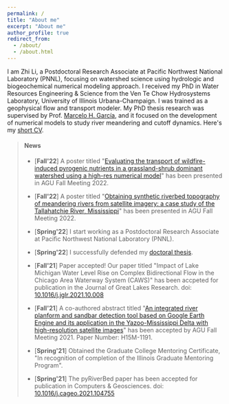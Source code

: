 ```yaml
---
permalink: /
title: "About me"
excerpt: "About me"
author_profile: true
redirect_from: 
  - /about/
  - /about.html
---
```


I am Zhi Li, a Postdoctoral Research Associate at Pacific Northwest National Laboratory (PNNL), focusing on watershed science using hydrologic and biogeochemical numerical modeling approach. I received my PhD in Water Resources Engineering & Science from the Ven Te Chow Hydrosystems Laboratory, University of Illinois Urbana-Champaign. I was trained as a geophysical flow and transport modeler. My PhD thesis research was supervised by Prof. [Marcelo H. García](https://cee.illinois.edu/directory/profile/mhgarcia), and it focused on the development of numerical models to study river meandering and cutoff dynamics. Here's my [short CV](https://zhilihydro.github.io/cv/).

> #### News
>  - [**Fall'22**] A poster titled "[Evaluating the transport of wildfire-induced pyrogenic nutrients in a grassland-shrub dominant watershed using a high-res numerical model](https://agu2022fallmeeting-agu.ipostersessions.com/default.aspx?s=C6-1A-8C-D3-AE-E7-AD-78-99-C5-14-DE-F6-DE-79-EA&guestview=true)" has been presented in AGU Fall Meeting 2022. 
>
>  - [**Fall'22**] A poster titled "[Obtaining synthetic riverbed topography of meandering rivers from satellite imagery: a case study of the Tallahatchie River, Mississippi](https://agu2022fallmeeting-agu.ipostersessions.com/default.aspx?s=DA-F3-5B-B2-84-CD-BD-37-6B-14-B0-CA-95-4E-E7-2A&guestview=true)" has been presented in AGU Fall Meeting 2022. 
>
>  - [**Spring'22**] I start working as a Postdoctoral Research Associate at Pacific Northwest National Laboratory (PNNL).
>
>  - [**Spring'22**] I successfully defended my [doctoral thesis](https://hdl.handle.net/2142/115668).
>
>  - [**Fall'21**] Paper accepted! Our paper titled "Impact of Lake Michigan Water Level Rise on Complex Bidirectional Flow in the Chicago Area Waterway System (CAWS)" has been accpeted for publication in the Journal of Great Lakes Research. doi: [10.1016/j.jglr.2021.10.008](https://doi.org/10.1016/j.jglr.2021.10.008)
>
>  - [**Fall'21**] A co-authored abstract titled "[An integrated river planform and sandbar detection tool based on Google Earth Engine and its application in the Yazoo-Mississippi Delta with high-resolution satellite images](https://agu.confex.com/agu/fm21/meetingapp.cgi/Paper/925956)" has been accepted by AGU Fall Meeting 2021. Paper Number: H15M-1191.
>
>  - [**Spring'21**] Obtained the Graduate College Mentoring Certificate, "In recognition of completion of the Illinois Graduate Mentoring Program".
>
>  - [**Spring'21**] The pyRiverBed paper has been accepted for publication in Computers & Geosciences. doi: [10.1016/j.cageo.2021.104755](https://doi.org/10.1016/j.cageo.2021.104755)

